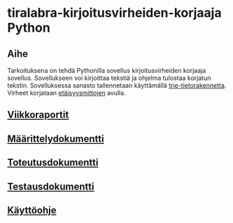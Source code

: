 # tiralabra-kirjoitusvirheiden-korjaaja Python

## Aihe
Tarkoituksena on tehdä Pythonilla sovellus kirjoitusvirheiden korjaaja sovellus. Sovellukseen voi kirjoittaa tekstiä ja ohjelma tulostaa korjatun tekstin. Sovelluksessa sanasto tallennetaan käyttämällä [trie-tietorakennetta](https://en.wikipedia.org/wiki/Trie). Virheet korjataan [etäisyysmittojen](https://en.wikipedia.org/wiki/Damerau%E2%80%93Levenshtein_distance) avulla.

## [Viikkoraportit](https://github.com/kimmomuli/tiralabra-kirjoitusvirheiden-korjaaja/tree/main/dokumentit/viikkoraportit)

## [Määrittelydokumentti](https://github.com/kimmomuli/tiralabra-kirjoitusvirheiden-korjaaja/blob/main/dokumentit/m%C3%A4%C3%A4rittelydokumentti)

## [Toteutusdokumentti](https://github.com/kimmomuli/tiralabra-kirjoitusvirheiden-korjaaja/blob/main/dokumentit/toteutusdokumentti)

## [Testausdokumentti](https://github.com/kimmomuli/tiralabra-kirjoitusvirheiden-korjaaja/blob/main/dokumentit/testausdokumentti)

## [Käyttöohje](https://github.com/kimmomuli/tiralabra-kirjoitusvirheiden-korjaaja/blob/main/dokumentit/k%C3%A4ytt%C3%B6ohje)
